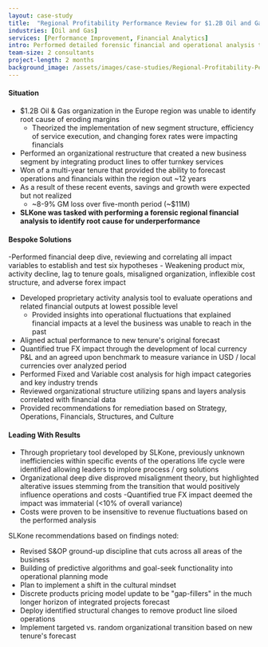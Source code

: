 ```yaml
---
layout: case-study
title:  "Regional Profitability Performance Review for $1.2B Oil and Gas Organization in EU"
industries: [Oil and Gas]
services: [Performance Improvement, Financial Analytics]
intro: Performed detailed forensic financial and operational analysis to discover root cause of deteriorating margins in EU region following restructuring event
team-size: 2 consultants
project-length: 2 months
background_image: /assets/images/case-studies/Regional-Profitability-Performance-Review-for-$1.2B-Oil-and-Gas-Organization-in-EU.jpg
---
```


#### Situation
- $1.2B Oil & Gas organization in the Europe region was unable to identify root cause of eroding margins​
   - Theorized the implementation of new segment structure, efficiency of service execution, and changing forex rates were impacting financials​
- Performed an organizational restructure that created a new business segment by integrating product lines to offer turnkey services​
- Won of a multi-year tenure that provided the ability to forecast operations and financials within the region out ~12 years​
- As a result of these recent events, savings and growth were expected but not realized​
    - ~8-9% GM loss over five-month period (~$11M)​
- **SLKone was tasked with performing a forensic regional financial analysis to identify root cause for underperformance**

#### Bespoke Solutions
-Performed financial deep dive, reviewing and correlating all impact variables to establish and test six hypotheses​
    - Weakening product mix, activity decline, lag to tenure goals, misaligned organization, inflexible cost structure, and adverse forex impact​
- Developed proprietary activity analysis tool to evaluate operations and related financial outputs at lowest possible level​
    - Provided insights into operational fluctuations that explained financial impacts at a level the business was unable to reach in the past​
- Aligned actual performance to new tenure's original forecast​
- Quantified true FX impact through the development of local currency P&L and an agreed upon benchmark to measure variance in USD / local currencies over analyzed period​
- Performed Fixed and Variable cost analysis for high impact categories and key industry trends ​
- Reviewed organizational structure utilizing spans and layers analysis correlated with financial data​
- Provided recommendations for remediation based on Strategy, Operations, Financials, Structures, and Culture

#### Leading With Results
- Through proprietary tool developed by SLKone, previously unknown inefficiencies within specific events of the operations life cycle were identified allowing leaders to implore process / org solutions​
- Organizational deep dive disproved misalignment theory, but highlighted alterative issues stemming from the transition that would positively influence operations and costs​
-Quantified true FX impact deemed the impact was immaterial (<10% of overall variance)​
- Costs were proven to be insensitive to revenue fluctuations based on the performed analysis​

SLKone recommendations based on findings noted:​
   - Revised S&OP ground-up discipline that cuts across all areas of the business​
   - Building of predictive algorithms and goal-seek functionality into operational planning mode​
   - Plan to implement a shift in the cultural mindset​
   - Discrete products pricing model update to be "gap-fillers" in the much longer horizon of integrated projects forecast​
   - Deploy identified structural changes to remove product line siloed operations​
   - Implement targeted vs. random organizational transition based on new tenure's forecast

